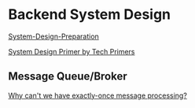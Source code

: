 
# Backend System Design

[System-Design-Preparation](https://github.com/arkapg211002/System-Design-Preparation)

[System Design Primer by Tech Primers](https://www.youtube.com/playlist?list=PLTyWtrsGknYeX_wV9ysDuuAxvxfSBfVSI)



## Message Queue/Broker

[Why can't we have exactly-once message processing?](https://thomwright.co.uk/2022/05/24/at-least-once-delivery/)
